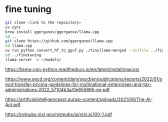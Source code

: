# fine tuning

```bash
git clone <link to the repository>
uv sync
brew install ggerganov/ggerganov/llama.cpp
cd ..
git clone https://github.com/ggerganov/llama.cpp 
cd llama.cpp
uv run python convert_hf_to_gguf.py ./tinyllama-merged --outfile ../finetuning/models/tinyllama-chat.gguf --outtype f16
cd ../finetuning
llama-server -m ~/models/
```
https://llama-cpp-python.readthedocs.io/en/latest/install/macos/

https://www.oecd.org/content/dam/oecd/en/publications/reports/2022/01/oecd-transfer-pricing-guidelines-for-multinational-enterprises-and-tax-administrations-2022_57104b3a/0e655865-en.pdf

https://artificialintelligenceact.eu/wp-content/uploads/2021/08/The-AI-Act.pdf

https://nvlpubs.nist.gov/nistpubs/ai/nist.ai.100-1.pdf


